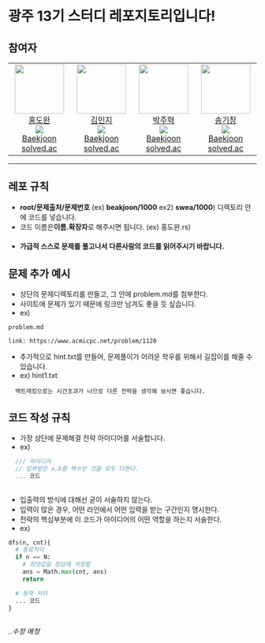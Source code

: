 # 광주 13기 스터디 레포지토리입니다!

## 참여자
<table>
    <tr height="140px">
        <td align="center" width="130px">
            <a href="https://github.com/dolto">
                <img height="100px" width="100px" src="https://avatars.githubusercontent.com/u/43398206?v=4"/>
            </a>
            <br />
            <a href="https://github.com/dolto">홍도완</a>
            <br />
            <img src="https://mazassumnida.wtf/api/mini/generate_badge?boj=dolto" />
            <br />
            <a href="https://www.acmicpc.net/user/dolto">Baekjoon</a>
            <br />
            <a href="https://solved.ac/profile/dolto">solved.ac</a>
        </td>
        <td align="center" width="130px">
            <a href="https://github.com/babobabo112">
                <img height="100px" width="100px" src="https://avatars.githubusercontent.com/u/59717513?v=4"/>
            </a>
            <br />
            <a href="https://github.com/babobabo112">김민지</a>
            <br />
            <img src="https://mazassumnida.wtf/api/mini/generate_badge?boj=imp9221" />
            <br />
            <a href="https://www.acmicpc.net/user/imp9221">Baekjoon</a>
            <br />
            <a href="https://solved.ac/profile/imp9221">solved.ac</a>
        </td>
        <td align="center" width="130px">
            <a href="https://github.com/Park-JuH">
                <img height="100px" width="100px" src="https://avatars.githubusercontent.com/u/83206160?v=4"/>
            </a>
            <br />
            <a href="https://github.com/Park-JuH">박주혁</a>
            <br />
            <img src="https://mazassumnida.wtf/api/mini/generate_badge?boj=think5213" />
            <br />
            <a href="https://www.acmicpc.net/user/think5213">Baekjoon</a>
            <br />
            <a href="https://solved.ac/profile/think5213">solved.ac</a>
        </td>
        <td align="center" width="130px">
            <a href="https://github.com/skc-98">
                <img height="100px" width="100px" src="https://avatars.githubusercontent.com/u/143603126?v=4"/>
            </a>
            <br />
            <a href="https://github.com/skc-98">송기창</a>
            <br />
            <img src="https://mazassumnida.wtf/api/mini/generate_badge?boj=richkc2006" />
            <br />
            <a href="https://www.acmicpc.net/user/richkc2006">Baekjoon</a>
            <br />
            <a href="https://solved.ac/profile/richkc2006">solved.ac</a>
        </td>
    </tr>
</table>



----
## 레포 규칙
- **root/문제출처/문제번호** (ex) **beakjoon/1000** ex2) **swea/1000**) 디렉토리 안에 코드를 넣습니다.
- 코드 이름은**이름.확장자**로 해주시면 됩니다.  (ex) 홍도완.rs)
- #### 가급적 스스로 문제를 풀고나서 다른사람의 코드를 읽어주시기 바랍니다.

## 문제 추가 예시
- 상단의 문제디렉토리를 만들고, 그 안에 problem.md를 첨부한다.
- 사이트에 문제가 있기 때문에 링크만 남겨도 좋을 듯 싶습니다.
- ex)
```text
problem.md

link: https://www.acmicpc.net/problem/1120

```
- 추가적으로 hint<n>.txt를 만들어, 문제풀이가 어려운 학우를 위해서 길잡이를 해줄 수 있습니다.
- ex) hint1.txt
```text
  백트레킹으로는 시간초과가 나므로 다른 전략을 생각해 보시면 좋습니다.
```


## 코드 작성 규칙
- 가장 상단에 문제해결 전략 아이디어를 서술합니다.
- ex)
```js
  /// 아이디어
  // 입력받은 a,b중 짝수인 것을 모두 더한다.
  ... 코드
  
```
- 입출력의 방식에 대해선 굳이 서술하지 않는다.
- 입력이 많은 경우, 어떤 라인에서 어떤 입력을 받는 구간인지 명시한다.
- 전략의 핵심부분에 이 코드가 아이디어의 어떤 역할을 하는지 서술한다.
- ex)
```python
dfs(n, cnt){
  # 종료처리
  if n == N:
    # 최댓값을 정답에 저장함
    ans = Math.max(cnt, ans)
    return

  # 동작 처리
  ... 코드
}
  
```

_..수정 예정_
